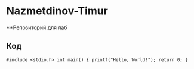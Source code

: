 # Nazmetdinov-Timur
**Репозиторий для лаб
## Код
`#include <stdio.h>
int main() {
   printf("Hello, World!");
   return 0;
}`
